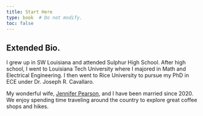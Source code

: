 ```yaml
---
title: Start Here
type: book  # Do not modify.
toc: false
---
```



## Extended Bio.
I grew up in SW Louisiana and attended Sulphur High School. 
After high school, I went to Louisiana Tech University where I majored in Math and Electrical Engineering.
I then went to Rice University to pursue my PhD in ECE under Dr. Joseph R. Cavallaro.

My wonderful wife, [Jennifer Pearson](https://jenniferpearsonlmsw.com/), and I have been married since 2020. We enjoy spending time traveling around the country to explore great coffee shops and hikes. 